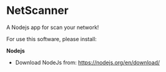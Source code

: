 # NetScanner
A Nodejs app for scan your network!

For use this software, please install:

**Nodejs**
 
 - Download NodeJs from: https://nodejs.org/en/download/

